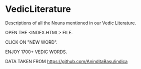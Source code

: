 # VedicLiterature


Descriptions of all the Nouns mentioned in our Vedic Literature.

OPEN THE <INDEX.HTML> FILE.

CLICK ON "NEW WORD".

ENJOY 1700+ VEDIC WORDS.

DATA TAKEN FROM https://github.com/AninditaBasu/indica
